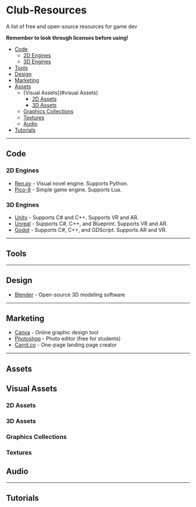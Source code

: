 # Club-Resources
A list of free and open-source resources for game dev

<!--future club logo image here-->

**Remember to look through licenses before using!**

- [Code](#code)
  - [2D Engines](#2d-engines)
  - [3D Engines](#3d-engines)
- [Tools](#tools)
- [Design](#design)
- [Marketing](#marketing)
- [Assets](#assets)
  - [Visual Assets](#visual Assets)
    - [2D Assets](#2d-assets)
    - [3D Assets](#3d-assets)
  - [Graphics Collections](#graphics-collections)
  - [Textures](#textures)
  - [Audio](#audio-assets)
- [Tutorials](#tutorials)

--------
Code
--------
### 2D Engines

* [Ren.py](https://www.renpy.org/) - Visual novel engine. Supports Python.
* [Pico-8](https://www.lexaloffle.com/pico-8.php) - Simple game engine. Supports Lua.

### 3D Engines
* [Unity](https://unity.com/) - Supports C# and C++. Supports VR and AR. 
* [Unreal](https://www.unrealengine.com/en-US) - Supports C#, C++, and Blueprint. Supports VR and AR.
* [Godot](https://godotengine.org/) - Supports C#, C++, and GDScript. Supports AR and VR.

--------
Tools
--------


--------
Design
--------
* [Blender](https://www.blender.org/) - Open-source 3D modeling software

--------
Marketing
--------
* [Canva](https://www.canva.com/) - Online graphic design tool
* [Photoshop](https://www.adobe.com/creativecloud.html) - Photo editor (free for students)
* [Carrd.co](https://carrd.co/) - One-page landing page creator


--------
Assets
--------
## Visual Assets
### 2D Assets
### 3D Assets
### Graphics Collections
### Textures
## Audio

--------
Tutorials
--------
